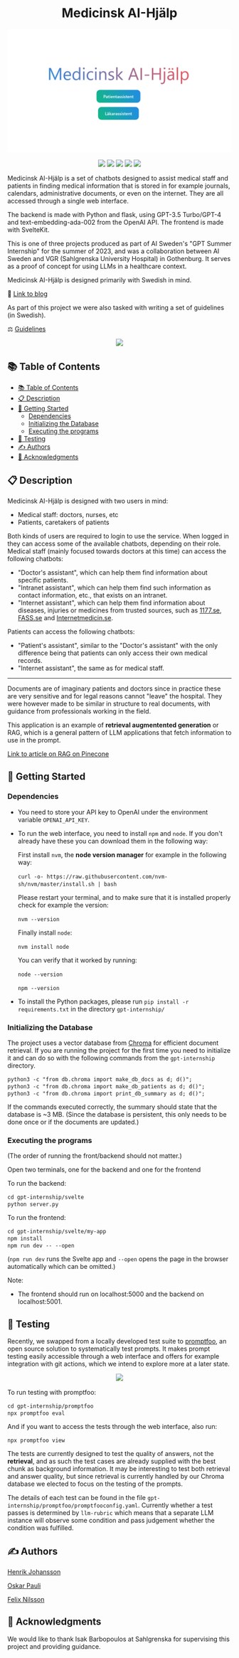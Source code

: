 <h1 align= center>Medicinsk AI-Hjälp</h1>

<p align="center">
  <img src="img/MAIH.png" />
</p>

<p align="center">
<img src="https://img.shields.io/badge/python-3670A0?style=for-the-badge&logo=python&logoColor=ffdd54"/>
<img src="https://img.shields.io/badge/chatGPT-74aa9c?style=for-the-badge&logo=openai&logoColor=white"/>
<img src="https://img.shields.io/badge/pandas-%23150458.svg?style=for-the-badge&logo=pandas&logoColor=white"/>
<img src="https://img.shields.io/badge/Svelte-4A4A55?style=for-the-badge&logo=svelte&logoColor=FF3E00"/>
<img src="https://img.shields.io/badge/Flask-000000?style=for-the-badge&logo=flask&logoColor=white"/>
</p>

Medicinsk AI-Hjälp is a set of chatbots designed to assist medical staff and patients in finding medical information that is stored in for example journals, calendars, administrative documents, or even on the internet. They are all accessed through a single web interface.

The backend is made with Python and flask, using GPT-3.5 Turbo/GPT-4 and text-embedding-ada-002 from the OpenAI API.
The frontend is made with SvelteKit.

This is one of three projects produced as part of AI Sweden's "GPT Summer Internship" for the summer of 2023, and was a collaboration between AI Sweden and VGR (Sahlgrenska University Hospital) in Gothenburg. It serves as a proof of concept for using LLMs in a healthcare context.

Medicinsk AI-Hjälp is designed primarily with Swedish in mind.

🔗 [Link to blog](https://my.ai.se/projects/287)

As part of this project we were also tasked with writing a set of guidelines (in Swedish).

⚖️ [Guidelines](img/gpt_internship_guidelines.pdf)

<p align="center">
  <img src="img/demo_patient.gif" />
</p>


## 📚 Table of Contents

- [📚 Table of Contents](#-table-of-contents)
- [📋 Description](#-description)
- [🚀 Getting Started](#-getting-started)
  - [Dependencies](#dependencies)
  - [Initializing the Database](#initializing-the-database)
  - [Executing the programs](#executing-the-programs)
- [🧪 Testing](#-testing)
- [✍️ Authors](#️-authors)
- [🤝 Acknowledgments](#-acknowledgments)


## 📋 Description

Medicinsk AI-Hjälp is designed with two users in mind:

* Medical staff: doctors, nurses, etc
* Patients, caretakers of patients

Both kinds of users are required to login to use the service.
When logged in they can access some of the available chatbots, depending on their role. Medical staff (mainly focused towards doctors at this time) can access the following chatbots:

- "Doctor's assistant", which can help them find information about specific patients.
- "Intranet assistant", which can help them find such information as contact information, etc., that exists on an intranet.
- "Internet assistant", which can help them find information about diseases, injuries or medicines from trusted sources, such as [1177.se](https://www.1177.se), [FASS.se](https://www.fass.se) and [Internetmedicin.se](https://internetmedicin.se).

Patients can access the following chatbots:

- "Patient's assistant", similar to the "Doctor's assistant" with the only difference being that patients can only access their own medical records.
- "Internet assistant", the same as for medical staff.

---

Documents are of imaginary patients and doctors since in practice these are very sensitive and for legal reasons cannot "leave" the hospital.
They were however made to be similar in structure to real documents, with guidance from professionals working in the field.

This application is an example of **retrieval augmentented generation** or RAG, which is a general pattern of LLM applications that fetch information to use in the prompt.

[Link to article on RAG on Pinecone](https://www.pinecone.io/learn/retrieval-augmented-generation/)

## 🚀 Getting Started


### Dependencies

* You need to store your API key to OpenAI under the environment variable ```OPENAI_API_KEY```.

* To run the web interface, you need to install ```npm``` and ```node```. If you don't already have these you can download them in the following way:

   First install ```nvm```, the **node version manager** for example in the following way:

  ```curl -o- https://raw.githubusercontent.com/nvm-sh/nvm/master/install.sh | bash```

   Please restart your terminal, and to make sure that it is installed properly check for example the version:

  ```nvm --version```

   Finally install ```node```:

  ```nvm install node```

  You can verify that it worked by running:

  ```node --version```

  ```npm --version```

* To install the Python packages, please run ```pip install -r requirements.txt``` in the directory ```gpt-internship/```


### Initializing the Database

The project uses a vector database from [Chroma](https://docs.trychroma.com/) for efficient document retrieval. If you are running the project for the first time you need to initialize it and can do so with the following commands from the ```gpt-internship``` directory.

```
python3 -c "from db.chroma import make_db_docs as d; d()";
python3 -c "from db.chroma import make_db_patients as d; d()";
python3 -c "from db.chroma import print_db_summary as d; d()";
```

If the commands executed correctly, the summary should state that the database is ~3 MB. (Since the database is persistent, this only needs to be done once or if the documents are updated.)


### Executing the programs

(The order of running the front/backend should not matter.)

Open two terminals, one for the backend and one for the frontend

To run the backend:

```
cd gpt-internship/svelte
python server.py
```

To run the frontend:

```
cd gpt-internship/svelte/my-app
npm install
npm run dev -- --open
```

(`npm run dev` runs the Svelte app and `--open` opens the page in the browser automatically which can be omitted.)

Note:

- The frontend should run on localhost:5000 and the backend on localhost:5001.


## 🧪 Testing

Recently, we swapped from a locally developed test suite to [promptfoo](https://promptfoo.dev/docs/intro/), an open source solution to systematically test prompts. It makes prompt testing easily accessible through a web interface and offers for example integration with git actions, which we intend to explore more at a later state.

<p align="center">
  <img src="img/promptfoo.png" />
</p>

To run testing with promptfoo:

```
cd gpt-internship/promptfoo
npx promptfoo eval
```

And if you want to access the tests through the web interface, also run:

```
npx promptfoo view
```

The tests are currently designed to test the quality of answers, not the **retrieval**, and as such the test cases are already supplied with the best chunk as background information.
It may be interesting to test both retrieval and answer quality, but since retrieval is currently handled by our Chroma database we elected to focus on the testing of the prompts.

The details of each test can be found in the file `gpt-internship/promptfoo/promptfooconfig.yaml`. Currently whether a test passes is determined by `llm-rubric` which means that a separate LLM instance will observe some condition and pass judgement whether the condition was fulfilled.


## ✍️ Authors

[Henrik Johansson](https://github.com/henkejson)

[Oskar Pauli](https://github.com/OGPauli)

[Felix Nilsson](https://github.com/Felix-Nilsson)


## 🤝 Acknowledgments

We would like to thank Isak Barbopoulos at Sahlgrenska for supervising this project and providing guidance.
